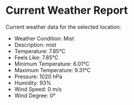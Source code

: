 # Current Weather Report
Current weather data for the selected location:
- Weather Condition: Mist
- Description: mist
- Temperature: 7.85°C
- Feels Like: 7.85°C
- Minimum Temperature: 6.01°C
- Maximum Temperature: 9.31°C
- Pressure: 1020 hPa
- Humidity: 93%
- Wind Speed: 0 m/s
- Wind Degree: 0°
